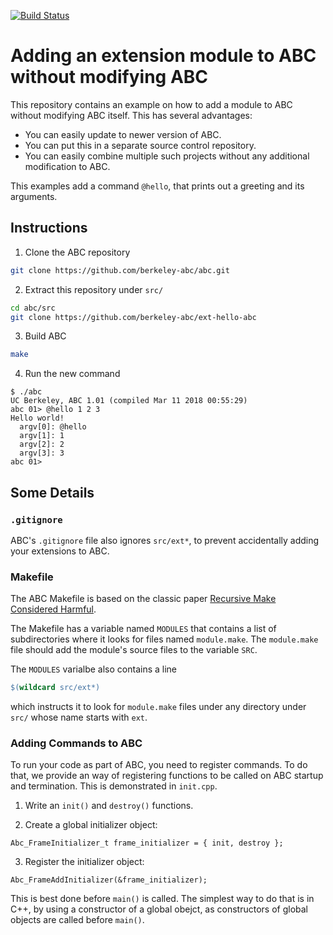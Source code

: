 [![Build Status](https://travis-ci.org/berkeley-abc/ext-hello-abc.svg?branch=master)](https://travis-ci.org/berkeley-abc/ext-hello-abc)

# Adding an extension module to ABC without modifying ABC

This repository contains an example on how to add a module to ABC without modifying ABC itself. This has several advantages:

* You can easily update to newer version of ABC.
* You can put this in a separate source control repository.
* You can easily combine multiple such projects without any additional modification to ABC.

This examples add a command `@hello`, that prints out a greeting and its arguments.

## Instructions

1. Clone the ABC repository

```bash
git clone https://github.com/berkeley-abc/abc.git
```

2. Extract this repository under `src/`

```bash
cd abc/src
git clone https://github.com/berkeley-abc/ext-hello-abc
```

3. Build ABC

```bash
make
```


4. Run the new command

```
$ ./abc
UC Berkeley, ABC 1.01 (compiled Mar 11 2018 00:55:29)
abc 01> @hello 1 2 3
Hello world!
  argv[0]: @hello
  argv[1]: 1
  argv[2]: 2
  argv[3]: 3
abc 01>
```

## Some Details

### `.gitignore`

ABC's `.gitignore` file also ignores `src/ext*`, to prevent accidentally adding your extensions to ABC. 

### Makefile

The ABC Makefile is based on the classic paper [Recursive Make Considered Harmful](http://aegis.sourceforge.net/auug97.pdf).

The Makefile has a variable named `MODULES` that contains a list of subdirectories where it looks for files named `module.make`. The `module.make` file should add the module's source files to the variable `SRC`.

The `MODULES` varialbe also contains a line
```Makefile
$(wildcard src/ext*) 
```
which instructs it to look for `module.make` files under any directory under `src/` whose name starts with `ext`.


### Adding Commands to ABC

To run your code as part of ABC, you need to register commands. To do that, we provide an way of registering functions to be called on ABC startup and termination. This is demonstrated in `init.cpp`.

1. Write an `init()` and `destroy()` functions. 

2. Create a global initializer object:

```
Abc_FrameInitializer_t frame_initializer = { init, destroy };
```

3. Register the initializer object:

```
Abc_FrameAddInitializer(&frame_initializer);
```

This is best done before `main()` is called. The simplest way to do that is in C++,  by using a constructor of a global obejct, as constructors of global objects are called before `main()`.
